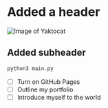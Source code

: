 # Added a header

![Image of Yaktocat](https://octodex.github.com/images/yaktocat.png)

## Added subheader

```python
python3 main.py
```

- [ ] Turn on GitHub Pages
- [ ] Outline my portfolio
- [ ] Introduce myself to the world
